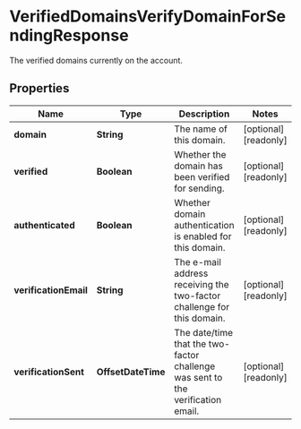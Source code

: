 

# VerifiedDomainsVerifyDomainForSendingResponse

The verified domains currently on the account.

## Properties

| Name | Type | Description | Notes |
|------------ | ------------- | ------------- | -------------|
|**domain** | **String** | The name of this domain. |  [optional] [readonly] |
|**verified** | **Boolean** | Whether the domain has been verified for sending. |  [optional] [readonly] |
|**authenticated** | **Boolean** | Whether domain authentication is enabled for this domain. |  [optional] [readonly] |
|**verificationEmail** | **String** | The e-mail address receiving the two-factor challenge for this domain. |  [optional] [readonly] |
|**verificationSent** | **OffsetDateTime** | The date/time that the two-factor challenge was sent to the verification email. |  [optional] [readonly] |



